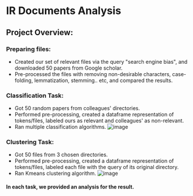 # IR Documents Analysis
## Project Overview:
### Preparing files:
* Created our set of relevant files via the query "search engine bias", and downloaded 50 papers from Google scholar.
* Pre-processed the files with removing non-desirable characters, case-folding, lemmatization, stemming.. etc, and compared the results.
### Classification Task:
* Got 50 random papers from colleagues' directories.
* Performed pre-processing, created a dataframe representation of tokens/files, labeled ours as relevant and colleagues' as non-relevant.
* Ran multiple classification algorithms.
![image](https://user-images.githubusercontent.com/57171298/225465086-605964ad-c62f-43c6-b20d-0b4ad09d82d1.png)

### Clustering Task:
* Got 50 files from 3 chosen directories.
* Performed pre-processing, created a dataframe representation of tokens/files, labeled each file with the query of its original directory.
* Ran Kmeans clustering algorithm.
![image](https://user-images.githubusercontent.com/57171298/225465030-4c0967c9-8473-4ccd-af25-0bbe5565f051.png)

#### In each task, we provided an analysis for the result.
